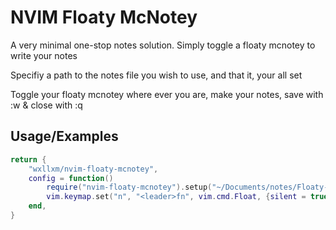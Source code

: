 
# NVIM Floaty McNotey

A very minimal one-stop notes solution. Simply toggle a floaty mcnotey to write your notes

Specifiy a path to the notes file you wish to use, and that it, your all set

Toggle your floaty mcnotey where ever you are, make your notes, save with :w & close with :q



## Usage/Examples

```lua
return {
	"wxllxm/nvim-floaty-mcnotey",
	config = function()
		require("nvim-floaty-mcnotey").setup("~/Documents/notes/Floaty-McNoties.txt")
		vim.keymap.set("n", "<leader>fn", vim.cmd.Float, {silent = true})
	end,
}
```
